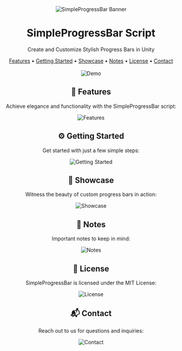 <div align="center">
  <img src="Images/banner.png" alt="SimpleProgressBar Banner" />
</div>

<div align="center">
  <h1>SimpleProgressBar Script</h1>
  <p>Create and Customize Stylish Progress Bars in Unity</p>
</div>

<div align="center">
  <a href="#features">Features</a> •
  <a href="#getting-started">Getting Started</a> •
  <a href="#showcase">Showcase</a> •
  <a href="#notes">Notes</a> •
  <a href="#license">License</a> •
  <a href="#contact">Contact</a>
</div>

<br />

<div align="center">
  <img src="Images/progress_bar_demo.png" alt="Demo" />
</div>

## <div align="center">🚀 Features</div>

<div align="center">
  <p>Achieve elegance and functionality with the SimpleProgressBar script:</p>
</div>

<div align="center">
  <img src="Images/features.png" alt="Features" />
</div>

## <div align="center">⚙️ Getting Started</div>

<div align="center">
  <p>Get started with just a few simple steps:</p>
</div>

<div align="center">
  <img src="Images/getting_started.png" alt="Getting Started" />
</div>

## <div align="center">🌟 Showcase</div>

<div align="center">
  <p>Witness the beauty of custom progress bars in action:</p>
</div>

<div align="center">
  <img src="Images/showcase.gif" alt="Showcase" />
</div>

## <div align="center">📝 Notes</div>

<div align="center">
  <p>Important notes to keep in mind:</p>
</div>

<div align="center">
  <img src="Images/notes.png" alt="Notes" />
</div>

## <div align="center">📄 License</div>

<div align="center">
  <p>SimpleProgressBar is licensed under the MIT License:</p>
</div>

<div align="center">
  <img src="Images/license.png" alt="License" />
</div>

## <div align="center">📬 Contact</div>

<div align="center">
  <p>Reach out to us for questions and inquiries:</p>
</div>

<div align="center">
  <img src="Images/contact.png" alt="Contact" />
</div>
